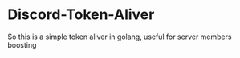 # Discord-Token-Aliver

So this is a simple token aliver in golang, useful for server members boosting